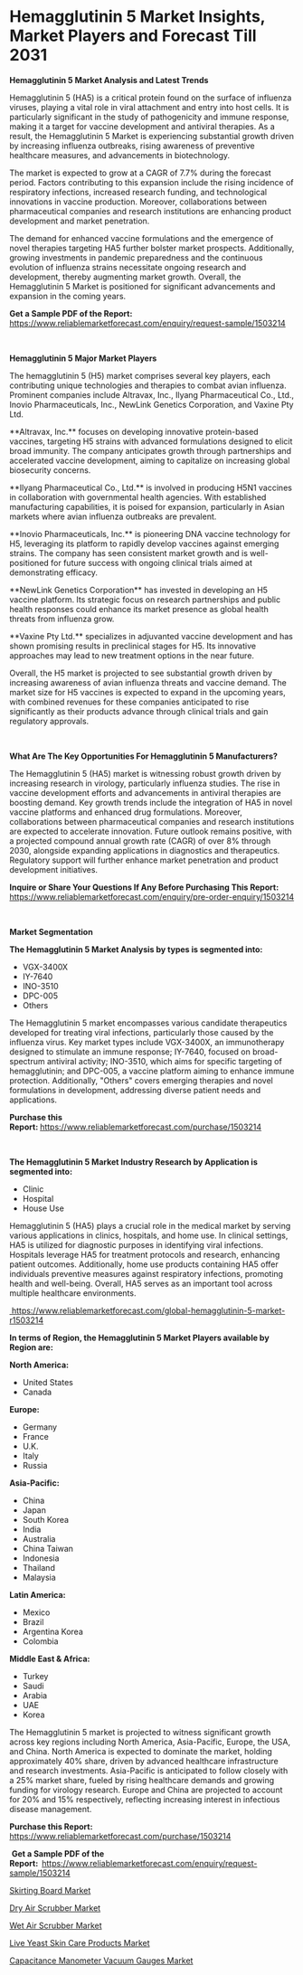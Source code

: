 <p><h1>Hemagglutinin 5 Market Insights, Market Players and Forecast Till 2031</h1></p><p><strong>Hemagglutinin 5 Market Analysis and Latest Trends</strong></p>
<p><p>Hemagglutinin 5 (HA5) is a critical protein found on the surface of influenza viruses, playing a vital role in viral attachment and entry into host cells. It is particularly significant in the study of pathogenicity and immune response, making it a target for vaccine development and antiviral therapies. As a result, the Hemagglutinin 5 Market is experiencing substantial growth driven by increasing influenza outbreaks, rising awareness of preventive healthcare measures, and advancements in biotechnology.</p><p>The market is expected to grow at a CAGR of 7.7% during the forecast period. Factors contributing to this expansion include the rising incidence of respiratory infections, increased research funding, and technological innovations in vaccine production. Moreover, collaborations between pharmaceutical companies and research institutions are enhancing product development and market penetration.</p><p>The demand for enhanced vaccine formulations and the emergence of novel therapies targeting HA5 further bolster market prospects. Additionally, growing investments in pandemic preparedness and the continuous evolution of influenza strains necessitate ongoing research and development, thereby augmenting market growth. Overall, the Hemagglutinin 5 Market is positioned for significant advancements and expansion in the coming years.</p></p>
<p><strong>Get a Sample PDF of the Report:&nbsp;</strong> <a href="https://www.reliablemarketforecast.com/enquiry/request-sample/1503214?utm_campaign=1134&utm_medium=2&utm_source=Github&utm_content=ia&utm_term=27122024&utm_id=hemagglutinin-5">https://www.reliablemarketforecast.com/enquiry/request-sample/1503214</a></p>
<p>&nbsp;</p>
<p><strong>Hemagglutinin 5 Major Market Players</strong></p>
<p><p>The hemagglutinin 5 (H5) market comprises several key players, each contributing unique technologies and therapies to combat avian influenza. Prominent companies include Altravax, Inc., Ilyang Pharmaceutical Co., Ltd., Inovio Pharmaceuticals, Inc., NewLink Genetics Corporation, and Vaxine Pty Ltd. </p><p>**Altravax, Inc.** focuses on developing innovative protein-based vaccines, targeting H5 strains with advanced formulations designed to elicit broad immunity. The company anticipates growth through partnerships and accelerated vaccine development, aiming to capitalize on increasing global biosecurity concerns.</p><p>**Ilyang Pharmaceutical Co., Ltd.** is involved in producing H5N1 vaccines in collaboration with governmental health agencies. With established manufacturing capabilities, it is poised for expansion, particularly in Asian markets where avian influenza outbreaks are prevalent.</p><p>**Inovio Pharmaceuticals, Inc.** is pioneering DNA vaccine technology for H5, leveraging its platform to rapidly develop vaccines against emerging strains. The company has seen consistent market growth and is well-positioned for future success with ongoing clinical trials aimed at demonstrating efficacy.</p><p>**NewLink Genetics Corporation** has invested in developing an H5 vaccine platform. Its strategic focus on research partnerships and public health responses could enhance its market presence as global health threats from influenza grow.</p><p>**Vaxine Pty Ltd.** specializes in adjuvanted vaccine development and has shown promising results in preclinical stages for H5. Its innovative approaches may lead to new treatment options in the near future.</p><p>Overall, the H5 market is projected to see substantial growth driven by increasing awareness of avian influenza threats and vaccine demand. The market size for H5 vaccines is expected to expand in the upcoming years, with combined revenues for these companies anticipated to rise significantly as their products advance through clinical trials and gain regulatory approvals.</p></p>
<p>&nbsp;</p>
<p><strong>What Are The Key Opportunities For Hemagglutinin 5 Manufacturers?</strong></p>
<p><p>The Hemagglutinin 5 (HA5) market is witnessing robust growth driven by increasing research in virology, particularly influenza studies. The rise in vaccine development efforts and advancements in antiviral therapies are boosting demand. Key growth trends include the integration of HA5 in novel vaccine platforms and enhanced drug formulations. Moreover, collaborations between pharmaceutical companies and research institutions are expected to accelerate innovation. Future outlook remains positive, with a projected compound annual growth rate (CAGR) of over 8% through 2030, alongside expanding applications in diagnostics and therapeutics. Regulatory support will further enhance market penetration and product development initiatives.</p></p>
<p><strong>Inquire or Share Your Questions If Any Before Purchasing This Report:</strong> <a href="https://www.reliablemarketforecast.com/enquiry/pre-order-enquiry/1503214?utm_campaign=1134&utm_medium=2&utm_source=Github&utm_content=ia&utm_term=27122024&utm_id=hemagglutinin-5">https://www.reliablemarketforecast.com/enquiry/pre-order-enquiry/1503214</a></p>
<p>&nbsp;</p>
<p><strong>Market Segmentation</strong></p>
<p><strong>The Hemagglutinin 5 Market Analysis by types is segmented into:</strong></p>
<p><ul><li>VGX-3400X</li><li>IY-7640</li><li>INO-3510</li><li>DPC-005</li><li>Others</li></ul></p>
<p><p>The Hemagglutinin 5 market encompasses various candidate therapeutics developed for treating viral infections, particularly those caused by the influenza virus. Key market types include VGX-3400X, an immunotherapy designed to stimulate an immune response; IY-7640, focused on broad-spectrum antiviral activity; INO-3510, which aims for specific targeting of hemagglutinin; and DPC-005, a vaccine platform aiming to enhance immune protection. Additionally, "Others" covers emerging therapies and novel formulations in development, addressing diverse patient needs and applications.</p></p>
<p><strong>Purchase this Report:&nbsp;</strong><a href="https://www.reliablemarketforecast.com/purchase/1503214?utm_campaign=1134&utm_medium=2&utm_source=Github&utm_content=ia&utm_term=27122024&utm_id=hemagglutinin-5">https://www.reliablemarketforecast.com/purchase/1503214</a></p>
<p>&nbsp;</p>
<p><strong>The Hemagglutinin 5 Market Industry Research by Application is segmented into:</strong></p>
<p><ul><li>Clinic</li><li>Hospital</li><li>House Use</li></ul></p>
<p><p>Hemagglutinin 5 (HA5) plays a crucial role in the medical market by serving various applications in clinics, hospitals, and home use. In clinical settings, HA5 is utilized for diagnostic purposes in identifying viral infections. Hospitals leverage HA5 for treatment protocols and research, enhancing patient outcomes. Additionally, home use products containing HA5 offer individuals preventive measures against respiratory infections, promoting health and well-being. Overall, HA5 serves as an important tool across multiple healthcare environments.</p></p>
<p><a href="https://www.reliablemarketforecast.com/global-hemagglutinin-5-market-r1503214?utm_campaign=1134&utm_medium=2&utm_source=Github&utm_content=ia&utm_term=27122024&utm_id=hemagglutinin-5">&nbsp;https://www.reliablemarketforecast.com/global-hemagglutinin-5-market-r1503214</a></p>
<p><strong>In terms of Region, the Hemagglutinin 5 Market Players available by Region are:</strong></p>
<p>
    <p> <strong> North America: </strong>
        <ul>
            <li>United States</li>
            <li>Canada</li>
        </ul>
        </p> 
    <p> <strong> Europe: </strong>
        <ul>
            <li>Germany</li>
            <li>France</li>
            <li>U.K.</li>
            <li>Italy</li>
            <li>Russia</li>
        </ul>
        </p> 
    <p> <strong> Asia-Pacific: </strong>
        <ul>
            <li>China</li>
            <li>Japan</li>
            <li>South Korea</li>
            <li>India</li>
            <li>Australia</li>
            <li>China Taiwan</li>
            <li>Indonesia</li>
            <li>Thailand</li>
            <li>Malaysia</li>
        </ul>
        </p> 
    <p> <strong> Latin America: </strong>
        <ul>
            <li>Mexico</li>
            <li>Brazil</li>
            <li>Argentina Korea</li>
            <li>Colombia</li>
        </ul>
        </p> 
    <p> <strong> Middle East & Africa: </strong>
        <ul>
            <li>Turkey</li>
            <li>Saudi</li>
            <li>Arabia</li>
            <li>UAE</li>
            <li>Korea</li>
        </ul>
    </p>
    </p>
<p><p>The Hemagglutinin 5 market is projected to witness significant growth across key regions including North America, Asia-Pacific, Europe, the USA, and China. North America is expected to dominate the market, holding approximately 40% share, driven by advanced healthcare infrastructure and research investments. Asia-Pacific is anticipated to follow closely with a 25% market share, fueled by rising healthcare demands and growing funding for virology research. Europe and China are projected to account for 20% and 15% respectively, reflecting increasing interest in infectious disease management.</p></p>
<p><strong>Purchase this Report: </strong><a href="https://www.reliablemarketforecast.com/purchase/1503214?utm_campaign=1134&utm_medium=2&utm_source=Github&utm_content=ia&utm_term=27122024&utm_id=hemagglutinin-5">https://www.reliablemarketforecast.com/purchase/1503214</a></p>
<p>&nbsp;<strong>Get a Sample PDF of the Report:&nbsp;&nbsp;</strong><a href="https://www.reliablemarketforecast.com/enquiry/request-sample/1503214?utm_campaign=1134&utm_medium=2&utm_source=Github&utm_content=ia&utm_term=27122024&utm_id=hemagglutinin-5">https://www.reliablemarketforecast.com/enquiry/request-sample/1503214</a></p>
<p><strong></strong></p>
<p><p><a href="https://www.linkedin.com/pulse/understanding-skirting-board-market-2024-2031-development-ewnxe?utm_campaign=1134&utm_medium=2&utm_source=Github&utm_content=ia&utm_term=27122024&utm_id=hemagglutinin-5">Skirting Board Market</a></p><p><a href="https://www.linkedin.com/pulse/explore-dry-air-scrubber-markets-growth-trajectory-average-dwfnc?utm_campaign=1134&utm_medium=2&utm_source=Github&utm_content=ia&utm_term=27122024&utm_id=hemagglutinin-5">Dry Air Scrubber Market</a></p><p><a href="https://www.linkedin.com/pulse/whats-driving-wet-air-scrubber-market-cagr-93-expected-from-lsdcc?utm_campaign=1134&utm_medium=2&utm_source=Github&utm_content=ia&utm_term=27122024&utm_id=hemagglutinin-5">Wet Air Scrubber Market</a></p><p><a href="https://github.com/BryceTownsendr/Market-Research-Report-List-7/blob/main/live-yeast-skin-care-products-market.md?utm_campaign=1134&utm_medium=2&utm_source=Github&utm_content=ia&utm_term=27122024&utm_id=hemagglutinin-5">Live Yeast Skin Care Products Market</a></p><p><a href="https://www.linkedin.com/pulse/market-analysis-capacitance-manometer-vacuum-gauges-trends-share-bd08c?utm_campaign=1134&utm_medium=2&utm_source=Github&utm_content=ia&utm_term=27122024&utm_id=hemagglutinin-5">Capacitance Manometer Vacuum Gauges Market</a></p></p>